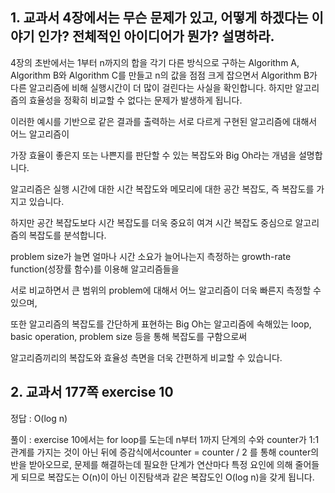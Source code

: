 ## 1. 교과서 4장에서는 무슨 문제가 있고, 어떻게 하겠다는 이야기 인가? 전체적인 아이디어가 뭔가? 설명하라.

4장의 초반에서는 1부터 n까지의 합을 각기 다른 방식으로 구하는 Algorithm A, Algorithm B와 Algorithm C를 만들고
n의 값을 점점 크게 잡으면서 Algorithm B가 다른 알고리즘에 비해 실행시간이 더 많이 걸린다는 사실을 확인합니다. 
하지만 알고리즘의 효율성을 정확히 비교할 수 없다는 문제가 발생하게 됩니다.

이러한 예시를 기반으로 같은 결과를 출력하는 서로 다르게 구현된 알고리즘에 대해서 어느 알고리즘이 

가장 효율이 좋은지 또는 나쁜지를 판단할 수 있는 복잡도와 Big Oh라는 개념을 설명합니다.

알고리즘은 실행 시간에 대한 시간 복잡도와 메모리에 대한 공간 복잡도, 즉 복잡도를 가지고 있습니다.

하지만 공간 복잡도보다 시간 복잡도를 더욱 중요히 여겨 시간 복잡도 중심으로 알고리즘의 복잡도를 분석합니다.

problem size가 늘면 얼마나 시간 소요가 늘어나는지 측정하는 growth-rate function(성장률 함수)를 이용해 알고리즘들을 

서로 비교하면서 큰 범위의 problem에 대해서 어느 알고리즘이 더욱 빠른지 측정할 수 있으며,

또한 알고리즘의 복잡도를 간단하게 표현하는 Big Oh는 알고리즘에 속해있는 loop, basic operation, problem size 등을 통해 복잡도를 구함으로써

알고리즘끼리의 복잡도와 효율성 측면을 더욱 간편하게 비교할 수 있습니다.

## 2. 교과서 177쪽 exercise 10

정답 : O(log n)

풀이 : exercise 10에서는 for loop를 도는데 n부터 1까지 단계의 수와 counter가 1:1 관계를 가지는 것이 아닌 뒤에 증감식에서counter = counter / 2 를 통해 counter의 반을 받아오므로, 문제를 해결하는데 필요한 단계가 연산마다 특정 요인에 의해 줄어들게 되므로 복잡도는 O(n)이 아닌 이진탐색과 같은 복잡도인 
O(log n)을 갖게 됩니다.